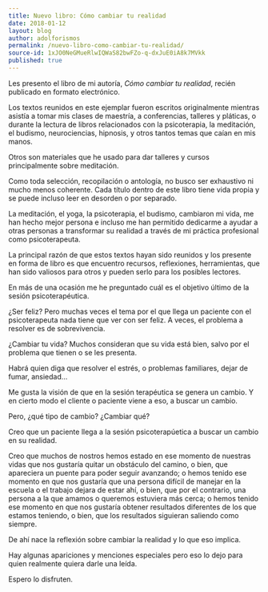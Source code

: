 ```yaml
---
title: Nuevo libro: Cómo cambiar tu realidad
date: 2018-01-12
layout: blog
author: adolforismos
permalink: /nuevo-libro-como-cambiar-tu-realidad/
source-id: 1xJO0NeGMueRlwIQWaS82bwFZo-q-dxJuE0iA8k7MVkk
published: true
---
```


Les presento el libro de mi autoría, _Cómo cambiar tu realidad_, recién publicado en formato electrónico. 

Los textos reunidos en este ejemplar fueron escritos originalmente mientras asistía a tomar mis clases de maestría, a conferencias, talleres y pláticas, o durante la lectura de libros relacionados con la psicoterapia, la meditación, el budismo, neurociencias, hipnosis, y otros tantos temas que caían en mis manos.

Otros son materiales que he usado para dar talleres y cursos principalmente sobre meditación.

Como toda selección, recopilación o antología, no busco ser exhaustivo ni mucho menos coherente. Cada título dentro de este libro tiene vida propia y se puede incluso leer en desorden o por separado.

La meditación, el yoga, la psicoterapia, el budismo, cambiaron mi vida, me han hecho mejor persona e incluso me han permitido dedicarme a ayudar a otras personas a transformar su realidad a través de mi práctica profesional como psicoterapeuta.

La principal razón de que estos textos hayan sido reunidos y los presente en forma de libro es que encuentro recursos, reflexiones, herramientas, que han sido valiosos para otros y pueden serlo para los posibles lectores.

En más de una ocasión me he preguntado cuál es el objetivo último de la sesión psicoterapéutica.

¿Ser feliz? Pero muchas veces el tema por el que llega un paciente con el psicoterapeuta nada tiene que ver con ser feliz. A veces, el problema a resolver es de sobrevivencia. 

¿Cambiar tu vida? Muchos consideran que su vida está bien, salvo por el problema que tienen o se les presenta.

Habrá quien diga que resolver el estrés, o problemas familiares, dejar de fumar, ansiedad…

Me gusta la visión de que en la sesión terapéutica se genera un cambio. Y en cierto modo el cliente o paciente viene a eso, a buscar un cambio.

Pero, ¿qué tipo de cambio? ¿Cambiar qué?

Creo que un paciente llega a la sesión psicoterapúetica a buscar un cambio en su realidad. 

Creo que muchos de nostros hemos estado en ese momento de nuestras vidas que nos gustaría quitar un obstáculo del camino, o bien, que apareciera un puente para poder seguir avanzando; o hemos tenido ese momento en que nos gustaría que una persona difícil de manejar en la escuela o el trabajo dejara de estar ahí, o bien, que por el contrario, una persona a la que amamos o queremos estuviera más cerca; o hemos tenido ese momento en que nos gustaría obtener resultados diferentes de los que estamos teniendo, o bien, que los resultados siguieran saliendo como siempre.

De ahí nace la reflexión sobre cambiar la realidad y lo que eso implica.

Hay algunas apariciones y menciones especiales pero eso lo dejo para quien realmente quiera darle una leída.

Espero lo disfruten.

